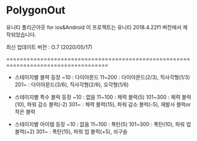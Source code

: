 # PolygonOut
유니티 폴리곤아웃 for ios&Android
이 프로젝트는 유니티 2018.4.22f1 버전에서 제작되었습니다.

최신 업데이트 버전 : O.7 (2020/05/17)

====================================================================================
 * 스테이지별 블럭 등장
~10 : 다이아몬드
11~200 : 다이아몬드(2/3), 직사각형(1/3)
201~ : 다이아몬드(3/6), 직사각형(2/6), 오각형(1/6)

 * 스테이지별 특수 블럭 등장
~10 : 없음
11~100 : 체력 블럭(5)
101~300 : 체력 블럭(10), 파워 감소 블럭(-2)
301~ : 체력 블럭(15), 파워 감소 블럭(-5), 재발사 블럭or작은 블럭
 
 * 스테이지별 아이템 등장
 ~10 : 없음
11~100 : 폭탄(5)
101~300 : 폭탄(10), 파워 업 블럭(+2)
301~ : 폭탄(15), 파워 업 블럭(+5), 쇠구슬 
